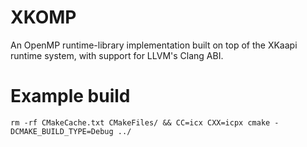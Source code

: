 # XKOMP
An OpenMP runtime-library implementation built on top of the XKaapi runtime system, with support for LLVM's Clang ABI.

# Example build
```
rm -rf CMakeCache.txt CMakeFiles/ && CC=icx CXX=icpx cmake -DCMAKE_BUILD_TYPE=Debug ../
```
